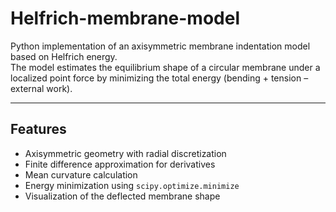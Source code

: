 # Helfrich-membrane-model

Python implementation of an axisymmetric membrane indentation model based on Helfrich energy.  
The model estimates the equilibrium shape of a circular membrane under a localized point force by minimizing the total energy (bending + tension – external work).

---
## Features
- Axisymmetric geometry with radial discretization
- Finite difference approximation for derivatives
- Mean curvature calculation
- Energy minimization using `scipy.optimize.minimize`
- Visualization of the deflected membrane shape
